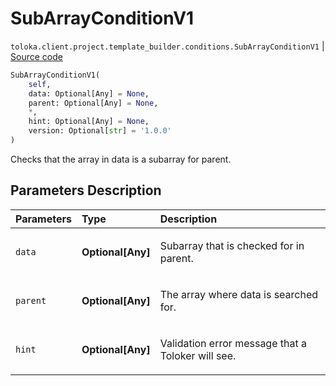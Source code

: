 # SubArrayConditionV1
`toloka.client.project.template_builder.conditions.SubArrayConditionV1` | [Source code](https://github.com/Toloka/toloka-kit/blob/v1.0.2/src/client/project/template_builder/conditions.py#L284)

```python
SubArrayConditionV1(
    self,
    data: Optional[Any] = None,
    parent: Optional[Any] = None,
    *,
    hint: Optional[Any] = None,
    version: Optional[str] = '1.0.0'
)
```

Checks that the array in data is a subarray for parent.

## Parameters Description

| Parameters | Type | Description |
| :----------| :----| :-----------|
`data`|**Optional\[Any\]**|<p>Subarray that is checked for in parent.</p>
`parent`|**Optional\[Any\]**|<p>The array where data is searched for.</p>
`hint`|**Optional\[Any\]**|<p>Validation error message that a Toloker will see.</p>
